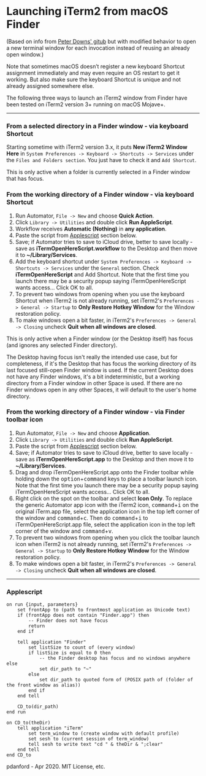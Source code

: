 # Launching iTerm2 from macOS Finder
(Based on info from [Peter Downs' gitub](https://github.com/peterldowns/iterm2-finder-tools) but with modified behavior to open a new terminal window for each invocation instead of reusing an already open window.)

Note that sometimes macOS doesn’t register a new keyboard Shortcut assignment immediately and may even require an OS restart to get it working. But also make sure the keyboard Shortcut is unique and not already assigned somewhere else.

The following three ways to launch an iTerm2 window from Finder have been tested on iTerm2 version 3+ running on macOS Mojave+.

---
### From a selected directory in a Finder window - via keyboard Shortcut
Starting sometime with iTerm2 version 3.x, it puts **New iTerm2 Window Here** in `System Preferences -> Keyboard -> Shortcuts -> Services` under the `Files and Folders section`. You just have to check it and `Add Shortcut`.

This is only active when a folder is currently selected in a Finder window that has focus.

### From the working directory of a Finder window - via keyboard Shortcut
1. Run Automator, `File -> New` and choose **Quick Action**.
2. Click `Library -> Utilities` and double click **Run AppleScript**.
3. Workflow receives **Automatic (Nothing)** in **any application**.
4. Paste the script from [Applescript](#applescript) section below.
5. Save; if Automator tries to save to iCloud drive, better to save locally - save as **iTermOpenHereScript.workflow** to the Desktop and then move it to **~/Library/Services**.
6. Add the keyboard shortcut under `System Preferences -> Keyboard -> Shortcuts -> Services` under the `General` section. Check **iTermOpenHereScript** and Add Shortcut. Note that the first time you launch there may be a security popup saying iTermOpenHereScript wants access... Click OK to all.
7. To prevent two windows from opening when you use the keyboard Shortcut when iTerm2 is not already running, set iTerm2's `Preferences -> General -> Startup` to **Only Restore Hotkey Window** for the Window restoration policy.
8. To make windows open a bit faster,  in iTerm2's `Preferences -> General -> Closing` uncheck **Quit when all windows are closed**.

This is only active when a Finder window (or the Desktop itself) has focus (and ignores any selected Finder directory).

The Desktop having focus isn't really the intended use case, but for completeness, if it's the Desktop that has focus the working directory of its last focused still-open Finder window is used. If the current Desktop does not have any Finder windows, it's a bit indeterministic, but a working directory from a Finder window in other Space is used. If there are no Finder windows open in any other Spaces, it will default to the user's home directory.

### From the working directory of a Finder window - via Finder toolbar icon
1. Run Automator, `File -> New` and choose **Application**.
2. Click `Library -> Utilities` and double click **Run AppleScript**.
3. Paste the script from [Applescript](#applescript) section below.
4. Save; if Automator tries to save to iCloud drive, better to save locally - save as **iTermOpenHereScript.app** to the Desktop and then move it to **~/Library/Services**.
5. Drag and drop iTermOpenHereScript.app onto the Finder toolbar while holding down the <kbd>option</kbd>+<kbd>command</kbd> keys to place a toolbar launch icon. Note that the first time you launch there may be a security popup saying iTermOpenHereScript wants access... Click OK to all.
6. Right click on the spot on the toolbar and select **Icon Only**. To replace the generic Automator app icon with the iTerm2 icon, <kbd>command</kbd>+<kbd>i</kbd> on the original iTerm.app file, select the application icon in the top left corner of the window and <kbd>command</kbd>+<kbd>c</kbd>. Then do <kbd>command</kbd>+<kbd>i</kbd> to iTermOpenHereScript.app file, select the application icon in the top left corner of the window and <kbd>command</kbd>+<kbd>v</kbd>.
7. To prevent two windows from opening when you click the toolbar launch icon when iTerm2 is not already running, set iTerm2's `Preferences -> General -> Startup` to **Only Restore Hotkey Window** for the Window restoration policy.
8. To make windows open a bit faster,  in iTerm2's `Preferences -> General -> Closing` uncheck **Quit when all windows are closed**.

---
### Applescript
```
on run {input, parameters}
    set frontApp to (path to frontmost application as Unicode text)
    if (frontApp does not contain "Finder.app") then
        -- Finder does not have focus
        return
    end if

    tell application "Finder"
        set listSize to count of (every window)
        if listSize is equal to 0 then
            -- the Finder desktop has focus and no windows anywhere else
            set dir_path to "~"
        else
            set dir_path to quoted form of (POSIX path of (folder of the front window as alias))
        end if
    end tell

    CD_to(dir_path)
end run

on CD_to(theDir)
    tell application "iTerm"
        set term_window to (create window with default profile)
        set sesh to (current session of term_window)
        tell sesh to write text "cd " & theDir & ";clear"
    end tell
end CD_to
```

pdanford - Apr 2020. MIT License, etc.
